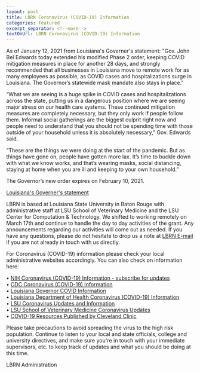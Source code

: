 ```yaml
--- 
layout: post
title: LBRN Coronavirus (COVID-19) Information
categories: featured
excerpt_separator: <!--more-->
textOnUrl: LBRN Coronavirus (COVID-19) Information
---
```


As of January 12, 2021 from Louisiana's Governer's statement: "Gov. John Bel Edwards today extended his modified Phase 2 order, keeping COVID mitigation measures in place for another 28 days, and strongly recommended that all businesses in Louisiana move to remote work for as many employees as possible, as COVID cases and hospitalizations surge in Louisiana. The Governor’s statewide mask mandate also stays in place."<!--more-->

“What we are seeing is a huge spike in COVID cases and hospitalizations across the state, putting us in a dangerous position where we are seeing major stress on our health care systems. These continued mitigation measures are completely necessary, but they only work if people follow them. Informal social gatherings are the biggest culprit right now and people need to understand that you should not be spending time with those outside of your household unless it is absolutely necessary,” Gov. Edwards said. 

“These are the things we were doing at the start of the pandemic. But as things have gone on, people have gotten more lax. It’s time to buckle down with what we know works, and that’s wearing masks, social distancing, staying at home when you are ill and keeping to your own household.”

The Governor’s new order expires on February 10, 2021.

[Louisiana's Governer's statement](https://gov.louisiana.gov/index.cfm/newsroom/detail/2916)

LBRN is based at Louisiana State University in Baton Rouge with administrative staff at LSU School of Veterinary Medicine and the LSU Center for Computation & Technology. We shifted to working remotely on March 17th and continue to handle the day to day activities of the grant. Any announcements regarding our activities will come out as needed. If you have any questions, please do not hesitate to drop us a note at [LBRN E-mail](mailto:lbrn@.lsu.edu) if you are not already in touch with us directly.

For Coronavirus (COVID-19) information please check your local administrative websites accordingly. You can also check on information here:

  •  [NIH Coronavirus (COVID-19) Information - subscribe for updates](https://covid19.nih.gov)  
  •  [CDC Coronavirus (COVID-19) Information](https://www.cdc.gov/coronavirus/2019-ncov/index.html)  
  •  [Louisiana Governor COVID Information](https://coronavirus.la.gov)  
  •  [Louisiana Department of Health Coronavirus (COVID-19) Information](http://ldh.la.gov/coronavirus/)  
  •  [LSU Coronavirus Updates and Information](https://www.lsu.edu/coronavirus/index.php)  
  •  [LSU School of Veterinary Medicine Coronavirus Updates](https://lsu.edu/vetmed/disaster_preparedness/coronavirus_updates.php)  
  •  [COVID-19 Resources Published by Cleveland Clinic](https://newsroom.clevelandclinic.org/2020/08/13/cleveland-clinic-american-lung-association-provide-advanced-covid-19-resources-for-healthcare-providers/)

Please take precautions to avoid spreading the virus to the high risk population. Continue to listen to your local and state officials, college and university directives, and make sure you're in touch with your immediate supervisors, etc. to keep track of updates and what you should be doing at this time.

LBRN Administration